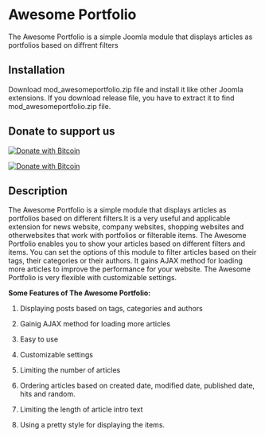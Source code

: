 # Awesome Portfolio
The Awesome Portfolio is a simple Joomla module that displays articles as portfolios based on diffrent filters
                 
                 
## Installation                            
Download mod_awesomeportfolio.zip file and install it like other Joomla extensions. If you download release file,
you have to extract it to find mod_awesomeportfolio.zip file.


## Donate to support us                                     
                                                                   
[![Donate with Bitcoin](https://en.cryptobadges.io/badge/small/16f1DStB3YG3R4BMTa1zGYRxN9i7FAqtUX)](https://en.cryptobadges.io/donate/16f1DStB3YG3R4BMTa1zGYRxN9i7FAqtUX)
                                                   
[![Donate with Bitcoin](https://en.cryptobadges.io/badge/big/16f1DStB3YG3R4BMTa1zGYRxN9i7FAqtUX)](https://en.cryptobadges.io/donate/16f1DStB3YG3R4BMTa1zGYRxN9i7FAqtUX)                                                                          
                                                              
## Description                                    
                                     
The Awesome Portfolio is a simple module that displays articles as portfolios based on different filters.It is a very 
useful and applicable extension for news website, company websites, shopping websites and otherwebsites that work with
portfolios or filterable items. The Awesome Portfolio enables you to show your articles based on different filters and 
items. You can set the options of this module to filter articles based on their tags, their categories or their authors.
It gains AJAX method for loading more articles to improve the performance for your website. The Awesome Portfolio is very
flexible with customizable settings.


  **Some Features of The Awesome Portfolio:**

   1. Displaying posts based on tags, categories and authors

   2. Gainig AJAX method for loading more articles

   3. Easy to use

   4. Customizable settings

   5. Limiting the number of articles

   6. Ordering articles based on created date, modified date, published date, hits and random.

   7. Limiting the length of article intro text

   8. Using a pretty style for displaying the items.

